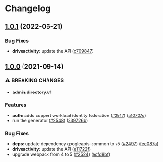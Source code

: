 # Changelog

## [1.0.1](https://github.com/googleapis/google-api-nodejs-client/compare/driveactivity-v1.0.0...driveactivity-v1.0.1) (2022-06-21)


### Bug Fixes

* **driveactivity:** update the API ([c709847](https://github.com/googleapis/google-api-nodejs-client/commit/c709847460263000fe5139b4c2de2aa4f4f70fa3))

## [1.0.0](https://www.github.com/googleapis/google-api-nodejs-client/compare/driveactivity-v0.1.0...driveactivity-v1.0.0) (2021-09-14)


### ⚠ BREAKING CHANGES

* #### admin:directory_v1

### Features

* **auth:** adds support workload identity federation ([#2517](https://www.github.com/googleapis/google-api-nodejs-client/issues/2517)) ([a10707c](https://www.github.com/googleapis/google-api-nodejs-client/commit/a10707c477759e7c9ef6360a2fe800856fb600c1))
* run the generator ([#2548](https://www.github.com/googleapis/google-api-nodejs-client/issues/2548)) ([339726b](https://www.github.com/googleapis/google-api-nodejs-client/commit/339726b5310e7ea5437e15642cb899c215127f8f))


### Bug Fixes

* **deps:** update dependency googleapis-common to v5 ([#2497](https://www.github.com/googleapis/google-api-nodejs-client/issues/2497)) ([fec087a](https://www.github.com/googleapis/google-api-nodejs-client/commit/fec087abcf3d994dd41c3ffa0a0c12b1f9f09dae))
* **driveactivity:** update the API ([e11722f](https://www.github.com/googleapis/google-api-nodejs-client/commit/e11722f5506b59371d66b37c0e25bf11a4c11de5))
* upgrade webpack from 4 to 5  ([#2524](https://www.github.com/googleapis/google-api-nodejs-client/issues/2524)) ([ecfd8bf](https://www.github.com/googleapis/google-api-nodejs-client/commit/ecfd8bfcd06e1beabff7ec9a8c4000222379eb8d))

